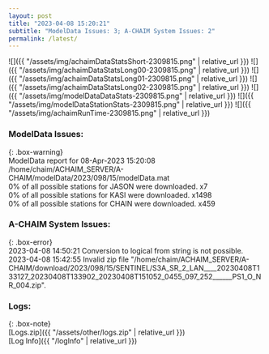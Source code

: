 ```yaml
---
layout: post
title: "2023-04-08 15:20:21"
subtitle: "ModelData Issues: 3; A-CHAIM System Issues: 2"
permalink: /latest/
---
```


![]({{ "/assets/img/achaimDataStatsShort-2309815.png" | relative_url }})
![]({{ "/assets/img/achaimDataStatsLong00-2309815.png" | relative_url }})
![]({{ "/assets/img/achaimDataStatsLong01-2309815.png" | relative_url }})
![]({{ "/assets/img/achaimDataStatsLong02-2309815.png" | relative_url }})
![]({{ "/assets/img/modelDataDataStats-2309815.png" | relative_url }})
![]({{ "/assets/img/modelDataStationStats-2309815.png" | relative_url }})
![]({{ "/assets/img/achaimRunTime-2309815.png" | relative_url }})


### ModelData Issues:  
  
{: .box-warning}  
 ModelData report for 08-Apr-2023 15:20:08   
 /home/chaim/ACHAIM_SERVER/A-CHAIM/modelData/2023/098/15/modelData.mat   
 0% of all possible stations for JASON were downloaded. x7   
 0% of all possible stations for KASI were downloaded. x1498   
 0% of all possible stations for CHAIN were downloaded. x459   
  
### A-CHAIM System Issues:  
  
{: .box-error}  
2023-04-08 14:50:21 Conversion to logical from string is not possible.  
2023-04-08 15:42:55 Invalid zip file "/home/chaim/ACHAIM_SERVER/A-CHAIM/download/2023/098/15/SENTINEL/S3A_SR_2_LAN____20230408T133127_20230408T133902_20230408T151052_0455_097_252______PS1_O_NR_004.zip".  

### Logs:  
  
{: .box-note}  
[Logs.zip]({{ "/assets/other/logs.zip" | relative_url }})  
[Log Info]({{ "/logInfo" | relative_url }})  

